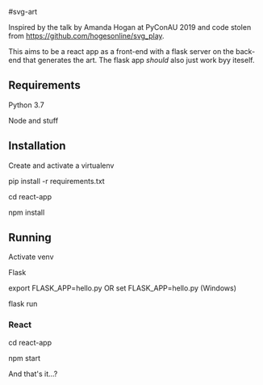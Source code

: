 #svg-art

Inspired by the talk by Amanda Hogan at PyConAU 2019 and code stolen from https://github.com/hogesonline/svg_play.

This aims to be a react app as a front-end with a flask server on the back-end that generates the art. The flask app *should* also just work byy iteself.

## Requirements

Python 3.7

Node and stuff

## Installation

Create and activate a virtualenv

pip install -r requirements.txt

cd react-app

npm install

## Running

Activate venv

Flask

export FLASK_APP=hello.py OR set FLASK_APP=hello.py (Windows)

flask run

### React

cd react-app

npm start

And that's it...? 
